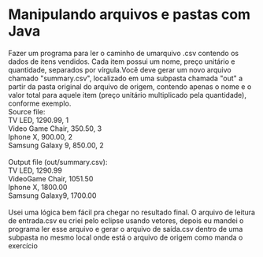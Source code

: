 <h1>Manipulando arquivos e pastas com Java</h1>
Fazer um programa para ler o caminho de umarquivo .csv contendo os dados de itens vendidos. Cada item possui um nome, preço unitário e quantidade, separados por vírgula.Você deve gerar um novo arquivo chamado "summary.csv", localizado em uma subpasta chamada "out" a partir da pasta original do arquivo de origem, contendo apenas o nome e o valor total para aquele item (preço unitário multiplicado pela quantidade), conforme exemplo.
 <br>
 Source file: <br>
 TV LED, 1290.99, 1 <br>
 Video Game Chair, 350.50, 3 <br>
 Iphone X, 900.00, 2 <br>
 Samsung Galaxy 9, 850.00, 2 <br>
<br>
 Output file (out/summary.csv): <br>
 TV LED, 1290.99 <br>
 VideoGame Chair, 1051.50 <br>
 Iphone X, 1800.00 <br>
 Samsung Galaxy9, 1700.00 <br>
<br>
 Usei uma lógica bem fácil pra chegar no resultado final. O arquivo de leitura de entrada.csv eu criei pelo  eclipse usando vetores, depois eu mandei o programa ler esse arquivo e gerar o arquivo de saída.csv dentro de uma subpasta no mesmo local onde está o arquivo de origem como manda o exercício
